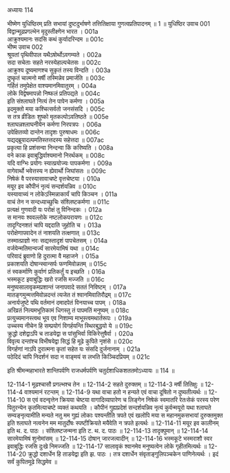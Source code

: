 अध्यायः 114

भीष्मेण युधिष्ठिरम् प्रति सभायां दुष्टदुर्भाषणे तत्तितिक्षाया गुणत्वप्रतिपादनम् ॥ 1 ॥
युधिष्ठिर उवाच 	001  
विद्वान्मूढप्रगल्भेन मृदुस्तीक्ष्णेन भारत ।	001a  
आक्रुश्यमानः सदसि कथं कुर्यादरिन्दम ॥	001c  
भीष्म उवाच 	002  
श्रूयतां पृथिवीपाल यथैऽषोर्थोऽवगम्यते ।	002a  
सदा सचेताः सहते नरस्येहाल्पचेतसः ॥	002c  
आक्रुश्य दूष्यमाणश्च सुकृतं तस्य विन्दति ।	003a  
दुष्कृतं चात्मनो मर्षी तस्मिन्नेव प्रमार्जति ॥	003c  
गर्हितं तमुपेक्षेत वाश्यमानमिवातुरम् ।	004a  
लोके विद्वेषमापन्नो निष्फलं प्रतिपद्यते ॥	004c  
इति संश्लाघते नित्यं तेन पापेन कर्मणा ।	005a  
इदमुक्तो मया कश्चित्सर्वतो जनसंसदि ।	005c  
स तत्र व्रीडितः शुष्को मृतकल्पोऽवतिष्ठते ॥	005e  
श्लाघन्नश्लाघनीयेन कर्मणा निरपत्रपः ।	006a  
उपेक्षितव्यो दान्तेन तादृशः पुरुषाधमः ॥	006c  
यद्यद्ब्रूयादल्पमतिस्तत्तदस्य सहेत्तदा ॥	007ac  
प्रकृत्या हि प्रशंसन्वा निन्दन्वा किं करिष्यति ।	008a  
वने काक इवाबुद्धिर्वाश्यमानो निरर्थकम् ॥	008c  
यदि वाग्भिः प्रयोगः स्यात्प्रयोज्यः पापकर्मणा ।	009a  
वागेवार्थो भवेत्तस्य न ह्येवार्थो जिघांसतः ॥	009c  
निषेकं वै परस्यासावाचष्टे वृत्तचेष्टया ।	010a  
मयूर इव कौपीनं नृत्यं सन्दर्शयन्निव ॥	010c  
यस्यावाच्यं न लोकेऽस्मिन्नाकार्यं चापि किञ्चन ।	011a  
वाचं तेन न सन्दध्याच्छुचिः संश्लिष्टकर्मणा ॥	011c  
प्रत्यक्षं गुणवादी यः परोक्षं तु विनिन्दकः ।	012a  
स मानवः श्ववल्लोके नष्टलोकपरायणः ॥	012c  
तादृग्दिनशतं चापि यद्ददाति जुहोति च ।	013a  
परोक्षेणापवादेन तं नाशयति तत्क्षणात् ॥	013c  
तस्मात्प्राज्ञो नरः सद्यस्तादृशं पापचेतसम् ।	014a  
वर्जयेन्मतिमान्वर्ज्यं सारमेयामिषं यथा ॥	014c  
परिवादं ब्रुवाणो हि दुरात्मा वै महाजने ।	015a  
प्रकाशयति दोषान्स्वान्सर्पः फणमिवोन्नतम् ॥	015c  
तं स्वकर्माणि कुर्वाणं प्रतिकर्तुं य इच्छति ।	016a  
भस्मकूट इवाबुद्धिः खरो रजसि मज्जति ॥	016c  
मनुष्यसालावृकमप्रशान्तं जनापवादे सततं निविष्टम् ।	017a  
मातङ्गमुन्मत्तमिवोन्नदन्तं त्यजेत तं श्वानमिवातिरौद्रम् ॥	017c  
अनार्यजुष्टे पथि वर्तमानं दमादपेतं विनयाच्च पापम् ।	018a  
अरिव्रतं नित्यमभूतिकामं धिगस्तु तं पापमतिं मनुष्यम् ॥	018c  
प्रत्युच्यमानस्त्वथ भूय एव निशाम्य माभूस्त्वमथार्तरूपः ।	019a  
उच्चस्य नीचेन हि सम्प्रयोगं विगर्हयन्ति स्थिरबुद्धयो ये ॥	019c  
क्रुद्धो दशेद्वाऽपि च ताडयेद्वा स पांसुभिर्वा विकिरेत्तुषैर्वा ।	020a  
विवृत्य दन्तांश्च विभीषयेद्वा सिद्धं हि मूढे कुपिते नृशंसे ॥	020c  
विगर्हणां नाऽपि दुरात्मना कृतां सहेत यः संसदि दुर्जनानाम् ।	021a  
पठेदिदं चापि निदर्शनं सदा न वाङ्मयं स लभति किञ्चिदप्रियम् ॥ 	021c  

इति श्रीमन्महाभारते शान्तिपर्वणि राजधर्मपर्वणि चतुर्दशाधिकशततमोऽध्यायः ॥ 114 ॥

12-114-1 मूढश्चासौ प्रगल्भश्च तेन ॥ 12-114-2 सहते दुरुक्तम् ॥ 12-114-3 मर्षी तितिक्षुः ॥ 12-114-4 वाश्यमानं रटन्तम् ॥ 12-114-9 यथा वाचा हतो न हन्यते एवं वाचा दूषितो न दुष्यतीत्यर्थः ॥ 12-114-10 स एवं वदन्वृत्तेन क्रियया चेष्टया वागादिव्यापारेण च लिङ्गेन निषेकं स्वमातरि रेतःसेकं परस्य परेण पितुरन्येन कृतमित्याचष्टे व्यक्तं कथयति । कौपीनं गुह्यप्रदेशं सन्दर्शयन्निव नृत्यं कुर्वन्मयूरो यथा श्लाघते सम्यङ्नृत्यामीति मन्यते नतु मम गुह्यं लोकाः पश्यन्तीति त्रपते एवं खलोपि मया स महानमुकसभायां दुरुक्तमुक्त इति श्लाघते नत्वनेन मम मातुर्दोषः स्पष्टीक्रियते मयैवेति न त्रपते इत्यर्थः ॥ 12-114-11 मयूर इव कालीनम् इति थ. द. पाठः । संश्लिष्टजन्मना इति ट. थ. द. पाठः ॥ 12-114-13 तादृक्पुमान् ॥ 12-114-14 सारमेयामिषं शुनोमांसम् ॥ 12-114-15 दोषान् जारजत्वादीन् ॥ 12-114-16 भस्मकूटे भस्मराशौ स्वर इवाबुद्धिः रजसि दुःखे निमज्जति ॥ 12-114-17 सालावृकं श्वानमेव मनुष्यत्वेन लोके गृहीतमित्यर्थः ॥ 12-114-20 क्रुद्धो दशार्धेन हि ताडयेद्वा इति झ. पाठः । तत्र दशार्धेन संवृताङ्गुलिपञ्चकेन पाणिनेत्यर्थः । इदं सर्वं कुपितमूढे सिद्धमेव ॥

